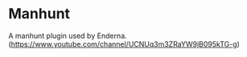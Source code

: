 # Manhunt
A manhunt plugin used by Enderna. (https://www.youtube.com/channel/UCNUq3m3ZRaYW9jB095kTG-g)
